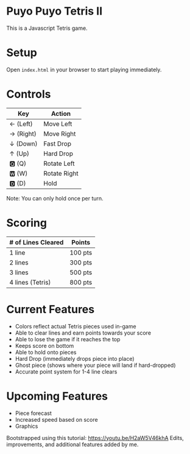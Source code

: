 # Puyo Puyo Tetris II
This is a Javascript Tetris game.

# Setup
Open `index.html` in your browser to start playing immediately.

# Controls
| Key | Action |
| --- | ------ |
| ← (Left) | Move Left |
| → (Right) | Move Right |
| ↓ (Down) | Fast Drop |
| ↑ (Up) | Hard Drop |
| 🆀 (Q) | Rotate Left |
| 🆆 (W) | Rotate Right |
| 🅳 (D) | Hold |

Note: You can only hold once per turn.

# Scoring
| # of Lines Cleared | Points |
| --- | --- |
| 1 line | 100 pts |
| 2 lines | 300 pts |
| 3 lines | 500 pts |
| 4 lines (Tetris) | 800 pts |

# Current Features
- Colors reflect actual Tetris pieces used in-game
- Able to clear lines and earn points towards your score
- Able to lose the game if it reaches the top
- Keeps score on bottom
- Able to hold onto pieces
- Hard Drop (immediately drops piece into place)
- Ghost piece (shows where your piece will land if hard-dropped)
- Accurate point system for 1-4 line clears

# Upcoming Features
- Piece forecast
- Increased speed based on score
- Graphics

Bootstrapped using this tutorial: https://youtu.be/H2aW5V46khA
Edits, improvements, and additional features added by me.
